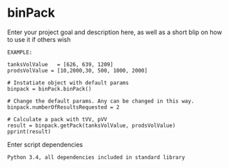 # binPack

Enter your project goal and description here, as well as a short blip on how to use it if others wish

	EXAMPLE:

	tanksVolValue   = [626, 639, 1209]
	prodsVolValue = [10,2000,30, 500, 1000, 2000]

	# Instatiate object with default params
	binpack = binPack.binPack()

	# Change the default params. Any can be changed in this way.
	binpack.numberOfResultsRequested = 2

	# Calculate a pack with tVV, pVV
	result = binpack.getPack(tanksVolValue, prodsVolValue)
	pprint(result)

Enter script dependencies

	Python 3.4, all dependencies included in standard library
